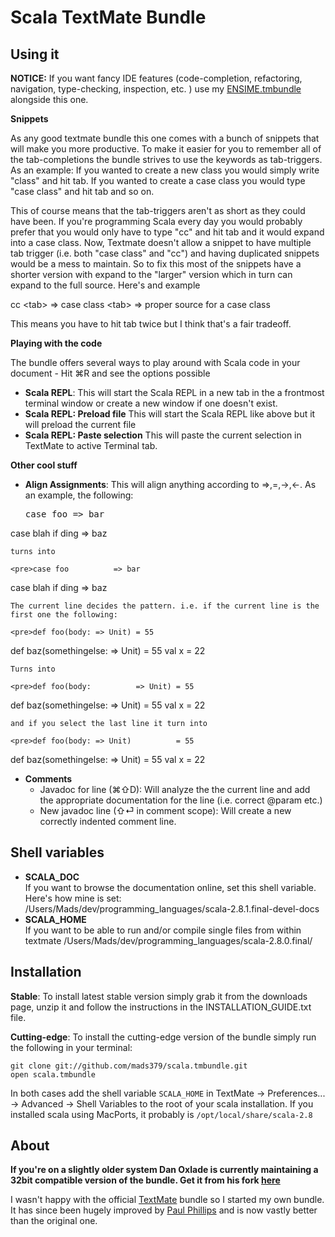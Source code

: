 Scala TextMate Bundle
=====================

Using it
--------

**NOTICE:** If you want fancy IDE features (code-completion, refactoring, navigation, type-checking, inspection, etc. ) use my [ENSIME.tmbundle](https://github.com/mads379/ensime.tmbundle "ENSIME.tmbundle") alongside this one.

**Snippets** 

As any good textmate bundle this one comes with a bunch of snippets that will make you more productive. To make it easier for you to remember all of the tab-completions the bundle strives to use the keywords as tab-triggers. As an example: If you wanted to create a new class you would simply write "class" and hit tab. If you wanted to create a case class you would type "case class" and hit tab and so on. 

This of course means that the tab-triggers aren't as short as they could have been. If you're programming Scala every day you would probably prefer that you would only have to type "cc" and hit tab and it would expand into a case class. Now, Textmate doesn't allow a snippet to have multiple tab trigger (i.e. both "case class" and "cc") and having duplicated snippets would be a mess to maintain. So to fix this most of the snippets have a shorter version with expand to the "larger" version which in turn can expand to the full source. Here's and example

cc &lt;tab&gt; => case class &lt;tab&gt; => proper source for a case class

This means you have to hit tab twice but I think that's a fair tradeoff.

**Playing with the code**

The bundle offers several ways to play around with Scala code in your document - Hit ⌘R and see the options possible

- **Scala REPL**: This will start the Scala REPL in a new tab in the a frontmost terminal window or create a new window if one doesn't exist. 
- **Scala REPL: Preload file** This will start the Scala REPL like above but it will preload the current file
- **Scala REPL: Paste selection** This will paste the current selection in TextMate to active Terminal tab.

**Other cool stuff**

- **Align Assignments**: This will align anything according to =>,=,->,<-. As an example, the following: 

	<pre>case foo => bar
case blah if ding => baz</pre> 
	
	turns into 
	
	<pre>case foo          => bar
case blah if ding => baz</pre> 
	
	The current line decides the pattern. i.e. if the current line is the first one the following: 
	
	<pre>def foo(body: => Unit) = 55
def baz(somethingelse: => Unit) = 55
val x = 22</pre>
			
	Turns into
			
	<pre>def foo(body:          => Unit) = 55
def baz(somethingelse: => Unit) = 55
val x = 22</pre>
			
	and if you select the last line it turn into
	
	<pre>def foo(body: => Unit)          = 55
def baz(somethingelse: => Unit) = 55
val x                           = 22</pre>

- **Comments**
  - Javadoc for line (⌘⇧D): Will analyze the the current line and add the appropriate documentation for the line (i.e. correct @param etc.)
  - New javadoc line (⇧⏎ in comment scope): Will create a new correctly indented comment line.

Shell variables
---------------

- **SCALA_DOC**    
If you want to browse the documentation online, set this shell variable. Here's how mine is set: /Users/Mads/dev/programming\_languages/scala-2.8.1.final-devel-docs
- **SCALA_HOME**    
If you want to be able to run and/or compile single files from within textmate /Users/Mads/dev/programming\_languages/scala-2.8.0.final/

Installation
------------

**Stable**: To install latest stable version simply grab it from the downloads page, unzip it and follow the instructions in the INSTALLATION_GUIDE.txt file. 

**Cutting-edge**: To install the cutting-edge version of the bundle simply run the following in your terminal:

<pre><code>git clone git://github.com/mads379/scala.tmbundle.git
open scala.tmbundle
</code></pre>

In both cases add the shell variable <code>SCALA\_HOME</code> in TextMate -> Preferences... -> Advanced -> Shell Variables to the root of your scala installation. If you installed scala using MacPorts, it probably is <code>/opt/local/share/scala-2.8</code>

About
-----

**If you're on a slightly older system Dan Oxlade is currently maintaining a 32bit compatible version of the bundle. Get it from his fork [here](http://github.com/oxlade39/scala.tmbundle "here")**

I wasn't happy with the official [TextMate](http://macromates.com/) bundle so I started my own bundle. It has since been hugely improved by [Paul Phillips](http://github.com/paulp) and is now vastly better than the original one.
